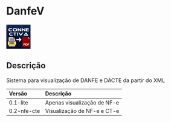 # DanfeV
![Logomarca](danfev.png)

## Descrição
Sistema para visualização de DANFE e DACTE da partir do XML

Versão | Descrição
:---|:---
0.1-lite | Apenas visualização de NF-e
0.2-nfe-cte | Visualização de NF-e e CT-e
